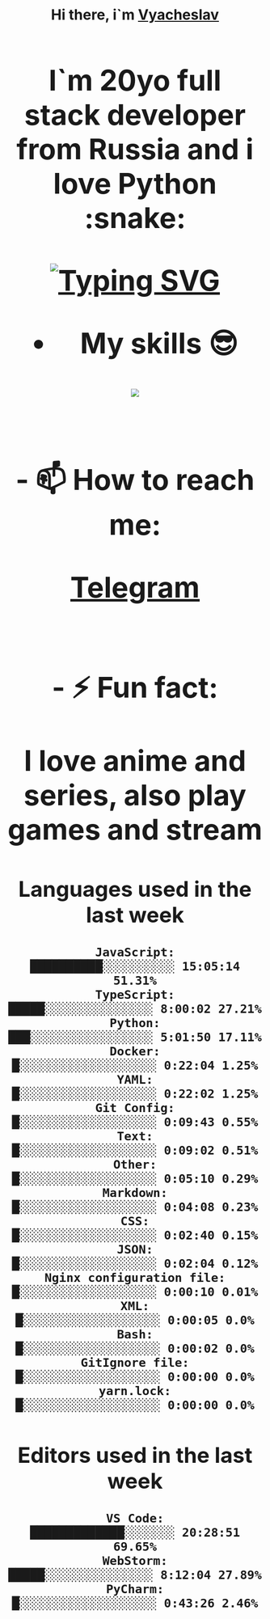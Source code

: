 <h1 align='center'>Hi there, i`m <a href='t.me/syavabrazzzers'>Vyacheslav<a/> <h1/>

<p>I`m 20yo full stack developer from Russia and i love Python :snake: <p/>

<a href="https://git.io/typing-svg"><img src="https://readme-typing-svg.herokuapp.com?font=Fira+Code&duration=3000&pause=1000&multiline=true&width=750&height=60&lines=I+am+an+information+security+specialist;+studying+at+the+Belgorod+State+National+Research+University" alt="Typing SVG" /></a>
<br>
- My skills :sunglasses:
<p align="center">
    <img src="https://skillicons.dev/icons?i=git,docker,linux,postgres,mysql,python,django,fastapi,javascript,typescript,react,next,tailwind" />
<p/>

<br>
- 📫 How to reach me: 
<p>
<a href='t.me/syavabrazzzers'>Telegram<a/>
<p/>
<br>
- ⚡ Fun fact: <p>I love anime and series, also play games and stream<p/>

<!--START_SECTION:waka-->
## Languages used in the last week
```text
JavaScript:           ██████████░░░░░░░░░░ 15:05:14 51.31%
TypeScript:           █████░░░░░░░░░░░░░░░ 8:00:02 27.21%
Python:               ███░░░░░░░░░░░░░░░░░ 5:01:50 17.11%
Docker:               █░░░░░░░░░░░░░░░░░░░ 0:22:04 1.25%
YAML:                 █░░░░░░░░░░░░░░░░░░░ 0:22:02 1.25%
Git Config:           █░░░░░░░░░░░░░░░░░░░ 0:09:43 0.55%
Text:                 █░░░░░░░░░░░░░░░░░░░ 0:09:02 0.51%
Other:                █░░░░░░░░░░░░░░░░░░░ 0:05:10 0.29%
Markdown:             █░░░░░░░░░░░░░░░░░░░ 0:04:08 0.23%
CSS:                  █░░░░░░░░░░░░░░░░░░░ 0:02:40 0.15%
JSON:                 █░░░░░░░░░░░░░░░░░░░ 0:02:04 0.12%
Nginx configuration file: █░░░░░░░░░░░░░░░░░░░ 0:00:10 0.01%
XML:                  █░░░░░░░░░░░░░░░░░░░ 0:00:05 0.0%
Bash:                 █░░░░░░░░░░░░░░░░░░░ 0:00:02 0.0%
GitIgnore file:       █░░░░░░░░░░░░░░░░░░░ 0:00:00 0.0%
yarn.lock:            █░░░░░░░░░░░░░░░░░░░ 0:00:00 0.0%
```
## Editors used in the last week
```text
VS Code:              █████████████░░░░░░░ 20:28:51 69.65%
WebStorm:             █████░░░░░░░░░░░░░░░ 8:12:04 27.89%
PyCharm:              █░░░░░░░░░░░░░░░░░░░ 0:43:26 2.46%
```

<!--END_SECTION:waka-->

